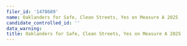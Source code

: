 ```yaml
---
filer_id: '1478689'
name: Oaklanders for Safe, Clean Streets, Yes on Measure A 2025
candidate_controlled_id: ''
data_warning: 
title: Oaklanders for Safe, Clean Streets, Yes on Measure A 2025
---
```

